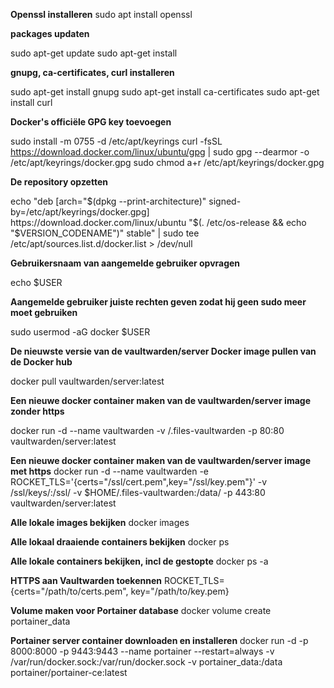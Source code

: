 **Openssl installeren**
sudo apt install openssl

**packages updaten**

sudo apt-get update
sudo apt-get install

**gnupg, ca-certificates, curl installeren**

sudo apt-get install gnupg
sudo apt-get install ca-certificates
sudo apt-get install curl

**Docker's officiële GPG key toevoegen**

sudo install -m 0755 -d /etc/apt/keyrings
curl -fsSL https://download.docker.com/linux/ubuntu/gpg | sudo gpg --dearmor -o /etc/apt/keyrings/docker.gpg
sudo chmod a+r /etc/apt/keyrings/docker.gpg

**De repository opzetten**

echo "deb [arch="$(dpkg --print-architecture)" signed-by=/etc/apt/keyrings/docker.gpg] https://download.docker.com/linux/ubuntu "$(. /etc/os-release && echo "$VERSION_CODENAME")" stable" | sudo tee /etc/apt/sources.list.d/docker.list > /dev/null

**Gebruikersnaam van aangemelde gebruiker opvragen**

echo $USER

**Aangemelde gebruiker juiste rechten geven zodat hij geen sudo meer moet gebruiken**

sudo usermod -aG docker $USER

**De nieuwste versie van de vaultwarden/server Docker image pullen van de Docker hub**

docker pull vaultwarden/server:latest

**Een nieuwe docker container maken van de vaultwarden/server image zonder https**

docker run -d --name vaultwarden -v /.files-vaultwarden -p 80:80 vaultwarden/server:latest

**Een nieuwe docker container maken van de vaultwarden/server image met https**
docker run -d --name vaultwarden -e ROCKET_TLS='{certs="/ssl/cert.pem",key="/ssl/key.pem"}' -v /ssl/keys/:/ssl/ -v $HOME/.files-vaultwarden:/data/ -p 443:80 vaultwarden/server:latest

**Alle lokale images bekijken**
docker images

**Alle lokaal draaiende containers bekijken**
docker ps

**Alle lokale containers bekijken, incl de gestopte**
docker ps -a

**HTTPS aan Vaultwarden toekennen**
ROCKET_TLS={certs="/path/to/certs.pem", key="/path/to/key.pem}

**Volume maken voor Portainer database**
docker volume create portainer_data

**Portainer server container downloaden en installeren**
docker run -d -p 8000:8000 -p 9443:9443 --name portainer --restart=always -v /var/run/docker.sock:/var/run/docker.sock -v portainer_data:/data portainer/portainer-ce:latest
